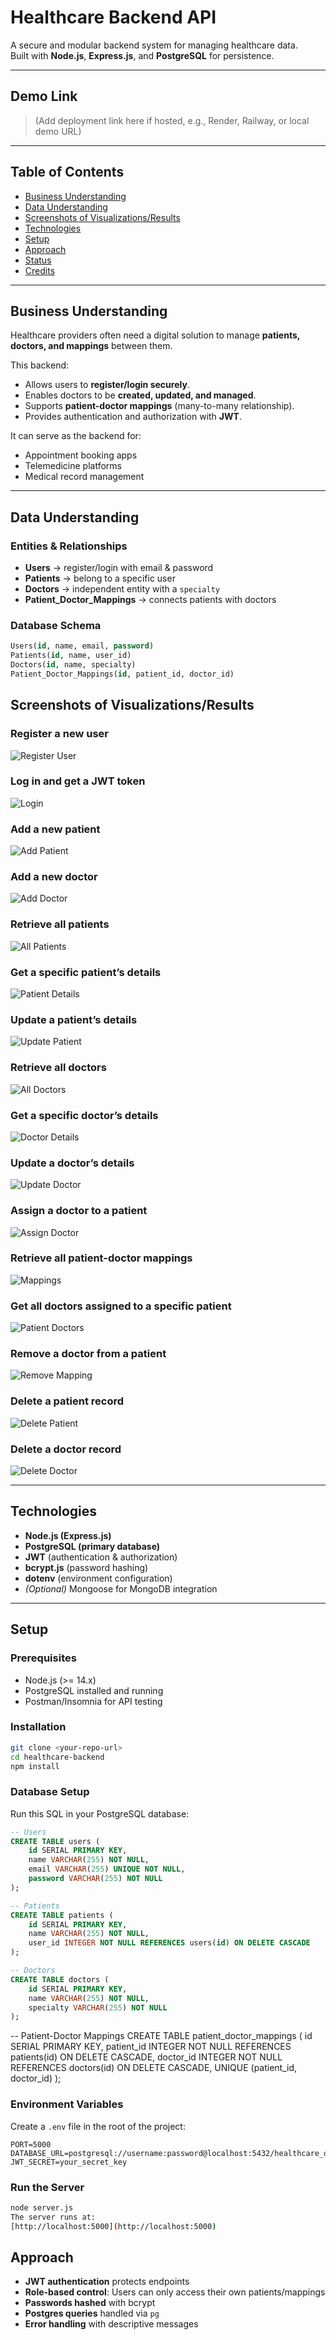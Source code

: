 # Healthcare Backend API

A secure and modular backend system for managing healthcare data.  
Built with **Node.js**, **Express.js**, and **PostgreSQL** for persistence.  

---

## Demo Link
> (Add deployment link here if hosted, e.g., Render, Railway, or local demo URL)

---

## Table of Contents
- [Business Understanding](#business-understanding)
- [Data Understanding](#data-understanding)
- [Screenshots of Visualizations/Results](#screenshots-of-visualizationsresults)
- [Technologies](#technologies)
- [Setup](#setup)
- [Approach](#approach)
- [Status](#status)
- [Credits](#credits)

---

## Business Understanding
Healthcare providers often need a digital solution to manage **patients, doctors, and mappings** between them.  

This backend:
- Allows users to **register/login securely**.  
- Enables doctors to be **created, updated, and managed**.  
- Supports **patient-doctor mappings** (many-to-many relationship).  
- Provides authentication and authorization with **JWT**.

It can serve as the backend for:
- Appointment booking apps  
- Telemedicine platforms  
- Medical record management  

---

## Data Understanding

### Entities & Relationships
- **Users** → register/login with email & password  
- **Patients** → belong to a specific user  
- **Doctors** → independent entity with a `specialty`  
- **Patient_Doctor_Mappings** → connects patients with doctors  

### Database Schema
```sql
Users(id, name, email, password)
Patients(id, name, user_id)
Doctors(id, name, specialty)
Patient_Doctor_Mappings(id, patient_id, doctor_id)
```
## Screenshots of Visualizations/Results

### Register a new user
![Register User](screenshots/register.png)

### Log in and get a JWT token
![Login](screenshots/login.png)

### Add a new patient
![Add Patient](screenshots/add-patient.png)

### Add a new doctor
![Add Doctor](screenshots/add-doctor.png)

### Retrieve all patients
![All Patients](screenshots/get-patients.png)

### Get a specific patient’s details
![Patient Details](screenshots/get-patient.png)

### Update a patient’s details
![Update Patient](screenshots/update-patient.png)

### Retrieve all doctors
![All Doctors](screenshots/get-doctors.png)

### Get a specific doctor’s details
![Doctor Details](screenshots/get-doctor.png)

### Update a doctor’s details
![Update Doctor](screenshots/update-doctor.png)

### Assign a doctor to a patient
![Assign Doctor](screenshots/assign-doctor.png)

### Retrieve all patient-doctor mappings
![Mappings](screenshots/get-mappings.png)

### Get all doctors assigned to a specific patient
![Patient Doctors](screenshots/get-patient-doctors.png)

### Remove a doctor from a patient
![Remove Mapping](screenshots/remove-mapping.png)

### Delete a patient record
![Delete Patient](screenshots/delete-patient.png)

### Delete a doctor record
![Delete Doctor](screenshots/delete-doctor.png)

---

## Technologies

- **Node.js (Express.js)**
- **PostgreSQL (primary database)**
- **JWT** (authentication & authorization)
- **bcrypt.js** (password hashing)
- **dotenv** (environment configuration)
- *(Optional)* Mongoose for MongoDB integration

---

## Setup

### Prerequisites

- Node.js (>= 14.x)
- PostgreSQL installed and running
- Postman/Insomnia for API testing

### Installation

```bash
git clone <your-repo-url>
cd healthcare-backend
npm install
```
### Database Setup

Run this SQL in your PostgreSQL database:

```sql
-- Users
CREATE TABLE users (
    id SERIAL PRIMARY KEY,
    name VARCHAR(255) NOT NULL,
    email VARCHAR(255) UNIQUE NOT NULL,
    password VARCHAR(255) NOT NULL
);

-- Patients
CREATE TABLE patients (
    id SERIAL PRIMARY KEY,
    name VARCHAR(255) NOT NULL,
    user_id INTEGER NOT NULL REFERENCES users(id) ON DELETE CASCADE
);

-- Doctors
CREATE TABLE doctors (
    id SERIAL PRIMARY KEY,
    name VARCHAR(255) NOT NULL,
    specialty VARCHAR(255) NOT NULL
);
```
-- Patient-Doctor Mappings
CREATE TABLE patient_doctor_mappings (
    id SERIAL PRIMARY KEY,
    patient_id INTEGER NOT NULL REFERENCES patients(id) ON DELETE CASCADE,
    doctor_id INTEGER NOT NULL REFERENCES doctors(id) ON DELETE CASCADE,
    UNIQUE (patient_id, doctor_id)
);
### Environment Variables

Create a `.env` file in the root of the project:

```env
PORT=5000
DATABASE_URL=postgresql://username:password@localhost:5432/healthcare_db
JWT_SECRET=your_secret_key
```
### Run the Server

```bash
node server.js
The server runs at:  
[http://localhost:5000](http://localhost:5000)
```


## Approach

- **JWT authentication** protects endpoints  
- **Role-based control**: Users can only access their own patients/mappings  
- **Passwords hashed** with bcrypt  
- **Postgres queries** handled via `pg`  
- **Error handling** with descriptive messages  
